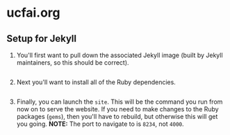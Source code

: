 # ucfai.org

## Setup for Jekyll
1. You'll first want to pull down the associated Jekyll image (built by Jekyll
   maintainers, so this should be correct).
   ```$ docker-compose pull
   ```
1. Next you'll want to install all of the Ruby dependencies.
   ```$ docker-compose run site bundle install
   ```
1. Finally, you can launch the `site`. This will be the command you run from
   now on to serve the website. If you need to make changes to the Ruby
   packages (`gems`), then you'll have to rebuild, but otherwise this will get
   you going. **NOTE:** The port to navigate to is `8234`, not `4000`.
   ```$ docker-compose up
   ```
